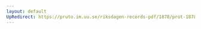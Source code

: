 ```yaml
---
layout: default
UpRedirect: https://pruto.im.uu.se/riksdagen-records-pdf/1878/prot-1878--fk--027/prot-1878--fk--027_019.pdf
---
```

